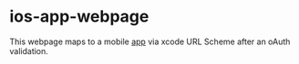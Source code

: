# ios-app-webpage

This webpage maps to a mobile [app](https://github.com/olayenca/xcode-url-scheme) via xcode URL Scheme after an oAuth validation.



